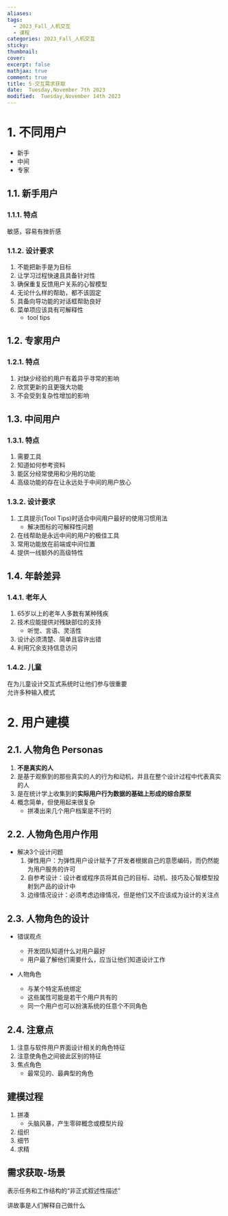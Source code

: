 ```yaml
---
aliases: 
tags:
  - 2023_Fall_人机交互
  - 课程
categories: 2023_Fall_人机交互
sticky:
thumbnail:
cover: 
excerpt: false
mathjax: true
comment: true
title: 5-交互需求获取
date:  Tuesday,November 7th 2023
modified:  Tuesday,November 14th 2023
---
```


# 1. 不同用户

- 新手
- 中间
- 专家

## 1.1. 新手用户

### 1.1.1. 特点

敏感，容易有挫折感

### 1.1.2. 设计要求

1. 不能把新手是为目标
2. 让学习过程快速且具备针对性
3. 确保重复反馈用户关系的心智模型
4. 无论什么样的帮助，都不该固定
5. 具备向导功能的对话框帮助良好
6. 菜单项应该具有可解释性
	- tool tips

## 1.2. 专家用户

### 1.2.1. 特点

1. 对缺少经验的用户有着异乎寻常的影响
2. 欣赏更新的且更强大功能
3. 不会受到复杂性增加的影响

## 1.3. 中间用户

### 1.3.1. 特点

1. 需要工具
2. 知道如何参考资料
3. 能区分经常使用和少用的功能
4. 高级功能的存在让永远处于中间的用户放心

### 1.3.2. 设计要求

1. 工具提示(Tool Tips)时适合中间用户最好的使用习惯用法
	- 解决图标的可解释性问题
2. 在线帮助是永远中间的用户的极佳工具
3. 常用功能放在前端或中间位置
4. 提供一线额外的高级特性

## 1.4. 年龄差异

### 1.4.1. 老年人

1. 65岁以上的老年人多数有某种残疾
2. 技术应能提供对残缺部位的支持
	- 听觉、言语、灵活性
3. 设计必须清楚、简单且容许出错
4. 利用冗余支持信息访问

### 1.4.2. 儿童

在为儿童设计交互式系统时让他们参与很重要  
允许多种输入模式

# 2. 用户建模

## 2.1. 人物角色 Personas

1. **不是真实的人**
2. 是基于观察到的那些真实的人的行为和动机，并且在整个设计过程中代表真实的人
3. 是在统计学上收集到的**实际用户行为数据的基础上形成的综合原型**
4. 概念简单，但使用起来很复杂
	- 拼凑出来几个用户档案是不行的

## 2.2. 人物角色用户作用

- 解决3个设计问题
	1. 弹性用户：为弹性用户设计赋予了开发者根据自己的意愿编码，而仍然能为用户服务的许可
	2. 自参考设计：设计者或程序员将其自己的目标、动机、技巧及心智模型投射到产品的设计中
	3. 边缘情况设计：必须考虑边缘情况，但是他们又不应该成为设计的关注点

## 2.3. 人物角色的设计

- 错误观点
	- 开发团队知道什么对用户最好
	- 用户最了解他们需要什么，应当让他们知道设计工作

- 人物角色
	- 与某个特定系统绑定
	- 这些属性可能是若干个用户共有的
	- 同一个用户也可以扮演系统的任意个不同角色

## 2.4. 注意点

1. 注意与软件用户界面设计相关的角色特征
2. 注意使角色之间彼此区别的特征
3. 焦点角色
	- 最常见的、最典型的角色


## 建模过程

1. 拼凑
	- 头脑风暴，产生零碎概念或模型片段
2. 组织
3. 细节
4. 求精

## 需求获取-场景


表示任务和工作结构的“非正式叙述性描述”

讲故事是人们解释自己做什么


